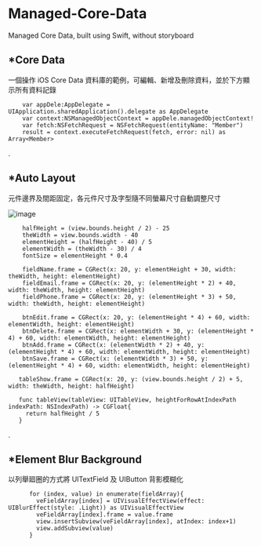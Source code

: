 # Managed-Core-Data
Managed Core Data, built using Swift, without storyboard

*Core Data
-------------------------------------------------------------------

一個操作 iOS Core Data 資料庫的範例，可編輯、新增及刪除資料，並於下方顯示所有資料記錄

        var appDele:AppDelegate = UIApplication.sharedApplication().delegate as AppDelegate
        var context:NSManagedObjectContext = appDele.managedObjectContext!
        var fetch:NSFetchRequest = NSFetchRequest(entityName: "Member")
        result = context.executeFetchRequest(fetch, error: nil) as Array<Member>

.        

*Auto Layout
-------------------------------------------------------------------

元件邊界及間距固定，各元件尺寸及字型隨不同螢幕尺寸自動調整尺寸

![image](https://github.com/Smith0314/Managed-Core-Data/blob/master/screenshot/screenshot.jpg)

        halfHeight = (view.bounds.height / 2) - 25
        theWidth = view.bounds.width - 40
        elementHeight = (halfHeight - 40) / 5
        elementWidth = (theWidth - 30) / 4
        fontSize = elementHeight * 0.4

        fieldName.frame = CGRect(x: 20, y: elementHeight + 30, width: theWidth, height: elementHeight)
        fieldEmail.frame = CGRect(x: 20, y: (elementHeight * 2) + 40, width: theWidth, height: elementHeight)
        fieldPhone.frame = CGRect(x: 20, y: (elementHeight * 3) + 50, width: theWidth, height: elementHeight)

        btnEdit.frame = CGRect(x: 20, y: (elementHeight * 4) + 60, width: elementWidth, height: elementHeight)
        btnDelete.frame = CGRect(x: elementWidth + 30, y: (elementHeight * 4) + 60, width: elementWidth, height: elementHeight)
        btnAdd.frame = CGRect(x: (elementWidth * 2) + 40, y: (elementHeight * 4) + 60, width: elementWidth, height: elementHeight)
        btnSave.frame = CGRect(x: (elementWidth * 3) + 50, y: (elementHeight * 4) + 60, width: elementWidth, height: elementHeight)
        
       tableShow.frame = CGRect(x: 20, y: (view.bounds.height / 2) + 5, width: theWidth, height: halfHeight)

       func tableView(tableView: UITableView, heightForRowAtIndexPath indexPath: NSIndexPath) -> CGFloat{
         return halfHeight / 5
       }

.

*Element Blur Background
-------------------------------------------------------------------

以列舉廻圈的方式將 UITextField 及 UIButton 背影模糊化

          for (index, value) in enumerate(fieldArray){
            veFieldArray[index] = UIVisualEffectView(effect: UIBlurEffect(style: .Light)) as UIVisualEffectView
            veFieldArray[index].frame = value.frame
            view.insertSubview(veFieldArray[index], atIndex: index+1)
            view.addSubview(value)
          }

